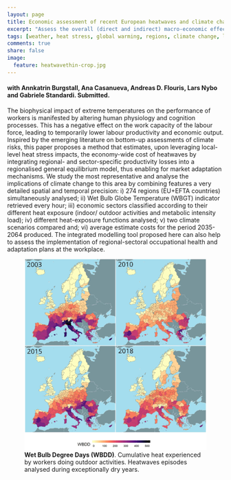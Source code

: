 ```yaml
---
layout: page
title: Economic assessment of recent European heatwaves and climate change projected impacts
excerpt: "Assess the overall (direct and indirect) macro-economic effects (%GDP) of heatwaves in Europe and estimate the effects of climate change"
tags: [weather, heat stress, global warming, regions, climate change, labour productivity, WBGT, CGE, bottom-up, Adaptation]
comments: true
share: false
image:
  feature: heatwavethin-crop.jpg
---
```


#### with Annkatrin Burgstall, Ana Casanueva, Andreas D. Flouris, Lars Nybo and Gabriele Standardi. Submitted.

The biophysical impact of extreme temperatures on the performance of workers is manifested by altering human physiology and cognition processes. This has a negative effect on the work capacity of the labour force, leading to temporarily lower labour productivity and economic output. Inspired by the emerging literature on bottom-up assessments of climate risks, this paper proposes a method that estimates, upon leveraging local-level heat stress impacts, the economy-wide cost of heatwaves by integrating regional- and sector-specific productivity losses into a regionalised general equilibrium model, thus enabling for market adaptation mechanisms. We study the most representative and analyse the implications of climate change to this area by combining features a very detailed spatial and temporal precision: i) 274 regions (EU+EFTA countries) simultaneously analysed; ii) Wet Bulb Globe Temperature (WBGT) indicator retrieved every hour; iii) economic sectors classified according to their different heat exposure (indoor/ outdoor activities and metabolic intensity load); iv) different heat-exposure functions analysed; v) two climate scenarios compared and; vi) average estimate costs for the period 2035-2064 produced. The integrated modelling tool proposed here can also help to assess the implementation of regional-sectoral occupational health and adaptation plans at the workplace.

<figure>
	<a href="/images/RA_map.jpg"><img src="/images/WBDD-tile.jpg"></a>
	<figcaption><b>Wet Bulb Degree Days (WBDD)</b>. Cumulative heat experienced by workers doing outdoor activities. Heatwaves episodes analysed during exceptionally dry years.</figcaption>
</figure>
